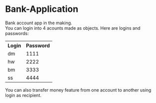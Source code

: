 # Bank-Application
Bank account app in the making. <br>
You can login into 4 acounts made as objects. Here are logins and passwords:
<table>
  <tr>
    <th>Login</th>
    <th>Password</th>
  </tr>
  <tr> 
    <td>dm</td>
    <td>1111</td>
  </tr>
  <tr>
    <td>hw</td>
    <td>2222</td>
  </tr>
  <tr>
    <td>bm</td>
    <td>3333</td>
  </tr>
   <tr>
    <td>ss</td>
    <td>4444</td>
  </tr>
 
</table>

You can also transfer money feature from one account to another using login as recipient.
